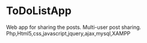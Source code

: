 # ToDoListApp
Web app for sharing the posts.
Multi-user post sharing.
Php,Html5,css,javascript,jquery,ajax,mysql,XAMPP
